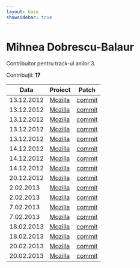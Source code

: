 ```yaml
---
layout: base
showsidebar: true
---
```


# Mihnea Dobrescu-Balaur

Contribuitor pentru track-ul anilor 3.

Contribuții: **17**

|Data |Proiect | Patch |
|-----|--------|-------|
|13.12.2012|[Mozilla][mozilla]|[commit](https://bugzilla.mozilla.org/show_bug.cgi?id=816035)|
|13.12.2012|[Mozilla][mozilla]|[commit](https://bugzilla.mozilla.org/show_bug.cgi?id=816216)|
|13.12.2012|[Mozilla][mozilla]|[commit](https://bugzilla.mozilla.org/show_bug.cgi?id=819482)|
|13.12.2012|[Mozilla][mozilla]|[commit](https://bugzilla.mozilla.org/show_bug.cgi?id=821018)|
|13.12.2012|[Mozilla][mozilla]|[commit](https://bugzilla.mozilla.org/show_bug.cgi?id=809109)|
|14.12.2012|[Mozilla][mozilla]|[commit](https://bugzilla.mozilla.org/show_bug.cgi?id=742794)|
|14.12.2012|[Mozilla][mozilla]|[commit](https://bugzilla.mozilla.org/show_bug.cgi?id=821863)|
|14.12.2012|[Mozilla][mozilla]|[commit](https://bugzilla.mozilla.org/show_bug.cgi?id=802265)|
|20.12.2012|[Mozilla][mozilla]|[commit](https://bugzilla.mozilla.org/show_bug.cgi?id=822739)|
| 2.02.2013|[Mozilla][mozilla]|[commit](https://bugzilla.mozilla.org/show_bug.cgi?id=759594)|
| 2.02.2013|[Mozilla][mozilla]|[commit](https://bugzilla.mozilla.org/show_bug.cgi?id=785146)|
| 7.02.2013|[Mozilla][mozilla]|[commit](https://bugzilla.mozilla.org/show_bug.cgi?id=819550)|
| 7.02.2013|[Mozilla][mozilla]|[commit](https://bugzilla.mozilla.org/show_bug.cgi?id=642843)|
|18.02.2013|[Mozilla][mozilla]|[commit](https://bugzilla.mozilla.org/show_bug.cgi?id=800082)|
|18.02.2013|[Mozilla][mozilla]|[commit](https://bugzilla.mozilla.org/show_bug.cgi?id=805594)|
|20.02.2013|[Mozilla][mozilla]|[commit](https://bugzilla.mozilla.org/show_bug.cgi?id=841887)|
|20.02.2013|[Mozilla][mozilla]|[commit](https://bugzilla.mozilla.org/show_bug.cgi?id=842667)|

[mozilla]: https://wiki.mozilla.org/Main_Page "Mozilla Project"
